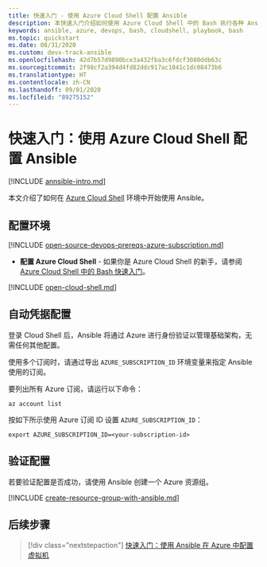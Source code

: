 ```yaml
---
title: 快速入门 - 使用 Azure Cloud Shell 配置 Ansible
description: 本快速入门介绍如何使用 Azure Cloud Shell 中的 Bash 执行各种 Ansible 任务
keywords: ansible, azure, devops, bash, cloudshell, playbook, bash
ms.topic: quickstart
ms.date: 08/31/2020
ms.custom: devx-track-ansible
ms.openlocfilehash: 42d7b57d9890bce3a432fba3c6fdcf3080ddb63c
ms.sourcegitcommit: 2f98cf2a394d4fd82ddc917ac1041c1dc08473b6
ms.translationtype: HT
ms.contentlocale: zh-CN
ms.lasthandoff: 09/01/2020
ms.locfileid: "89275152"
---
```

# <a name="quickstart-configure-ansible-using-azure-cloud-shell"></a>快速入门：使用 Azure Cloud Shell 配置 Ansible

[!INCLUDE [annsible-intro.md](includes/ansible-intro.md)]

本文介绍了如何在 [Azure Cloud Shell](/azure/cloud-shell/overview) 环境中开始使用 Ansible。

## <a name="configure-your-environment"></a>配置环境

[!INCLUDE [open-source-devops-prereqs-azure-subscription.md](../includes/open-source-devops-prereqs-azure-subscription.md)]
- **配置 Azure Cloud Shell** - 如果你是 Azure Cloud Shell 的新手，请参阅 [Azure Cloud Shell 中的 Bash 快速入门](https://docs.microsoft.com/azure/cloud-shell/quickstart)。

[!INCLUDE [open-cloud-shell.md](../includes/open-cloud-shell.md)]

## <a name="automatic-credential-configuration"></a>自动凭据配置

登录 Cloud Shell 后，Ansible 将通过 Azure 进行身份验证以管理基础架构，无需任何其他配置。 

使用多个订阅时，请通过导出 `AZURE_SUBSCRIPTION_ID` 环境变量来指定 Ansible 使用的订阅。 

要列出所有 Azure 订阅，请运行以下命令：

```azurecli-interactive
az account list
```

按如下所示使用 Azure 订阅 ID 设置 `AZURE_SUBSCRIPTION_ID`：

```console
export AZURE_SUBSCRIPTION_ID=<your-subscription-id>
```

## <a name="verify-the-configuration"></a>验证配置
若要验证配置是否成功，请使用 Ansible 创建一个 Azure 资源组。

[!INCLUDE [create-resource-group-with-ansible.md](includes/ansible-snippet-create-resource-group.md)]

## <a name="next-steps"></a>后续步骤

> [!div class="nextstepaction"] 
> [快速入门：使用 Ansible 在 Azure 中配置虚拟机](./vm-configure.md)
